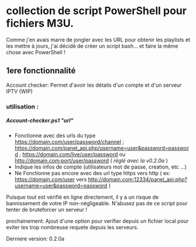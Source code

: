 # collection de script PowerShell pour fichiers M3U.
Comme j'en avais marre de jongler avec les URL pour obtenir les playlists et les mettre à jours, j'ai décidé de créer un script bash... et faire la même chose avec PowerShell !

## 1ere fonctionnalité
Account checker:
Permet d'avoir les détails d'un compte et d'un serveur IPTV (WIP)


### utilisation :
  
  ##### Account-checker.ps1 "url"
- Fonctionne avec des urls du type https://domain.com/user/password/channel ; https://domain.com/panel_api.php/username=user&password=password ; https://domain.com/live/user/password ou http://domain.com:port/user/password ( *réglé avec la v0.2.0a* )
- Indique les infos de compte (utilisateurs mot de passe, creation, etc ...) 
- Ne Fonctionne pas encore avec des url type https vers http ( ex: https://domain.com/user vers http://domain.com:12334/panel_api.php?username=user&password=password )

Puisque tout est vérifié en ligne directement, il y a un risque de bannissement de votre IP non-négligeable. N'abusez pas de ce script pour tenter de bruteforcer un serveur !

prochainement:
Ajout d'une option pour verifier depuis un fichier local pour eviter les trop nombreuse requete depuis les serveurs.

Derniere version: 0.2.0a
